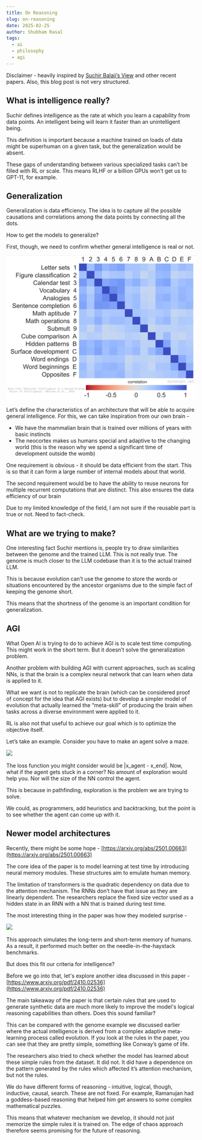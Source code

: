 ```yaml
---
title: On Reasoning
slug: on-reasoning
date: 2025-02-25
author: Shubham Rasal
tags:
  - ai
  - philosophy
  - agi
---
```


Disclaimer - heavily inspired by [Suchir Balaji’s View](https://docs.google.com/document/d/1ItRqrpgQHJ05rQx0zc26t1_NgpUcw3znwTWpXxqH8uI/edit?tab=t.0) and other recent papers. Also, this blog post is not very structured.

## What is intelligence really?

Suchir defines intelligence as the rate at which you learn a capability from data points. An intelligent being will learn it faster than an unintelligent being. 

This definition is important because a machine trained on loads of data might be superhuman on a given task, but the generalization would be absent.
  
These gaps of understanding between various specialized tasks can’t be filled with RL or scale. This means RLHF or a billion GPUs won’t get us to GPT-11, for example.

## Generalization

Generalization is data efficiency. The idea is to capture all the possible causations and correlations among the data points by connecting all the dots.

How to get the models to generalize?

First, though, we need to confirm whether general intelligence is real or not.
 

![](intel_cor.png)

  
  Let’s define the characteristics of an architecture that will be able to acquire general intelligence. For this, we can take inspiration from our own brain -

- We have the mammalian brain that is trained over millions of years with basic instincts
- The neocortex makes us humans special and adaptive to the changing world (this is the reason why we spend a significant time of development outside the womb)

One requirement is obvious - it should be data efficient from the start. This is so that it can form a large number of internal models about that world.

The second requirement would be to have the ability to reuse neurons for multiple recurrent computations that are distinct. This also ensures the data efficiency of our brain

Due to my limited knowledge of the field, I am not sure if the reusable part is true or not. Need to fact-check.

## What are we trying to make?
  
One interesting fact Suchir mentions is, people try to draw similarities between the genome and the trained LLM. This is not really true. The genome is much closer to the LLM codebase than it is to the actual trained LLM.
  
This is because evolution can’t use the genome to store the words or situations encountered by the ancestor organisms due to the simple fact of keeping the genome short.  
  
This means that the shortness of the genome is an important condition for generalization.

## AGI

What Open AI is trying to do to achieve AGI is to scale test time computing. This might work in the short term. But it doesn’t solve the generalization problem.

Another problem with building AGI with current approaches, such as scaling NNs, is that the brain is a complex neural network that can learn when data is applied to it.

What we want is not to replicate the brain (which can be considered proof of concept for the idea that AGI exists) but to develop a simpler model of evolution that actually learned the “meta-skill” of producing the brain when tasks across a diverse environment were applied to it.

RL is also not that useful to achieve our goal which is to optimize the objective itself.

Let’s take an example. Consider you have to make an agent solve a maze. 
 

![](https://lh7-rt.googleusercontent.com/docsz/AD_4nXeLl3c_UvWCJsWaTqnMPvT4-n2UM2OVPaJKAFV6Xb55qmRvbnf4H4T-u7KqHTjd1eYS6LPEq21I5iwuPJrwKL-e9oExCuzsWf_J_3fttx_v5SzS5ab0L4jqY3FhAd48-GOUFgmqhg?key=Z9B4isEtZ0FYkka9FI3QRF1p)

  

The loss function you might consider would be |x_agent - x_end|. Now, what if the agent gets stuck in a corner? No amount of exploration would help you. Nor will the size of the NN control the agent.

This is because in pathfinding, exploration is the problem we are trying to solve. 

We could, as programmers, add heuristics and backtracking, but the point is to see whether the agent can come up with it.

## Newer model architectures 

Recently, there might be some hope - [https://arxiv.org/abs/2501.00663](https://arxiv.org/abs/2501.00663)

The core idea of the paper is to model learning at test time by introducing neural memory modules. These structures aim to emulate human memory.

The limitation of transformers is the quadratic dependency on data due to the attention mechanism. The RNNs don’t have that issue as they are linearly dependent. The researchers replace the fixed size vector used as a hidden state in an RNN with a NN that is trained during test time.

The most interesting thing in the paper was how they modeled surprise -  

![](https://lh7-rt.googleusercontent.com/docsz/AD_4nXddxI17TSwNgyySVe7vn9SAROd4SujnVY6eEjOSHrrQSEMmKc6bGrDeceNJphIomizOnlhudTAt6sRnnyO4CZHZe8X0DfKmVLrJUlwCvYkIR7YduiAgc9WdmlNvsXdPzJbHj8X9lQ?key=Z9B4isEtZ0FYkka9FI3QRF1p)

  

This approach simulates the long-term and short-term memory of humans. As a result, it performed much better on the needle-in-the-haystack benchmarks.

But does this fit our criteria for intelligence?

Before we go into that, let's explore another idea discussed in this paper - [https://www.arxiv.org/pdf/2410.02536](https://www.arxiv.org/pdf/2410.02536)

The main takeaway of the paper is that certain rules that are used to generate synthetic data are much more likely to improve the model's logical reasoning capabilities than others. Does this sound familiar?

This can be compared with the genome example we discussed earlier where the actual intelligence is derived from a complex adaptive meta-learning process called evolution. If you look at the rules in the paper, you can see that they are pretty simple, something like Conway’s game of life.

The researchers also tried to check whether the model has learned about these simple rules from the dataset. It did not. It did have a dependence on the pattern generated by the rules which affected it’s attention mechanism, but not the rules.

We do have different forms of reasoning - intuitive, logical, though, inductive, causal, search.
These are not fixed. For example, Ramanujan had a goddess-based reasoning that helped him get answers to some complex mathematical puzzles. 

This means that whatever mechanism we develop, it should not just memorize the simple rules it is trained on. The edge of chaos approach therefore seems promising for the future of reasoning.
